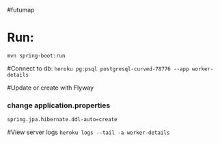 #futumap

# Run: 
```mvn spring-boot:run```

#Connect to db:
```heroku pg:psql postgresql-curved-78776 --app worker-details```

#Update or create with Flyway
### change application.properties
```spring.jpa.hibernate.ddl-auto=create```

#View server logs
```heroku logs --tail -a worker-details```
